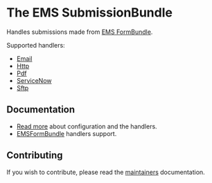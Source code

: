 # The EMS SubmissionBundle

Handles submissions made from [EMS FormBundle](https://github.com/ems-project/EMSFormBundle). 

Supported handlers:
* [Email](../master/src/Resources/doc/handlers/email.md)
* [Http](../master/src/Resources/doc/handlers/http.md)
* [Pdf](../master/src/Resources/doc/handlers/pdf.md)
* [ServiceNow](../master/src/Resources/doc/handlers/serviceNow.md)
* [Sftp](../master/src/Resources/doc/handlers/sftp.md)

## Documentation

* [Read more](../master/src/Resources/doc/index.md) about configuration and the handlers.
* [EMSFormBundle](https://github.com/ems-project/EMSFormBundle/blob/master/Resources/doc/handlers.md) handlers support. 

## Contributing

If you wish to contribute, please read the [maintainers](https://github.com/ems-project/maintainers) documentation.
